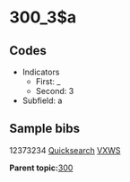 # 300\_3$a

## Codes

-   Indicators
    -   First: \_
    -   Second: 3
-   Subfield: a

## Sample bibs

12373234 [Quicksearch](https://search.library.yale.edu/catalog/12373234) [VXWS](http://prodorbis.library.yale.edu:7014/vxws/GetHoldingsService?bibId=12373234)

**Parent topic:**[300](../../tags/300/300.md)

